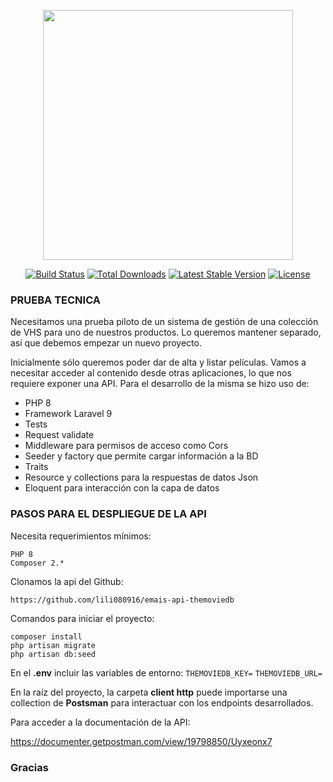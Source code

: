 <p align="center"><a href="https://laravel.com" target="_blank"><img src="https://raw.githubusercontent.com/laravel/art/master/logo-lockup/5%20SVG/2%20CMYK/1%20Full%20Color/laravel-logolockup-cmyk-red.svg" width="400"></a></p>

<p align="center">
<a href="https://travis-ci.org/laravel/framework"><img src="https://travis-ci.org/laravel/framework.svg" alt="Build Status"></a>
<a href="https://packagist.org/packages/laravel/framework"><img src="https://img.shields.io/packagist/dt/laravel/framework" alt="Total Downloads"></a>
<a href="https://packagist.org/packages/laravel/framework"><img src="https://img.shields.io/packagist/v/laravel/framework" alt="Latest Stable Version"></a>
<a href="https://packagist.org/packages/laravel/framework"><img src="https://img.shields.io/packagist/l/laravel/framework" alt="License"></a>
</p>

### PRUEBA TECNICA

Necesitamos una prueba piloto de un sistema de gestión de una colección de VHS para uno de nuestros productos. Lo queremos mantener separado, así que debemos empezar un nuevo proyecto.

Inicialmente sólo queremos poder dar de alta y listar películas. Vamos a necesitar acceder al contenido desde otras aplicaciones, lo que nos requiere exponer una API.
Para el desarrollo de la misma se hizo uso de:

- PHP 8
- Framework Laravel 9
- Tests 
- Request validate
- Middleware para permisos de acceso como Cors
- Seeder y factory que permite cargar información a la BD 
- Traits
- Resource y collections para la respuestas de datos Json
- Eloquent para interacción con la capa de datos


### PASOS PARA EL DESPLIEGUE DE LA API

Necesita requerimientos mínimos:
```requiere
PHP 8
Composer 2.*
```

Clonamos la api del Github:

`https://github.com/lili080916/emais-api-themoviedb`

Comandos para iniciar el proyecto:
```command
composer install
php artisan migrate
php artisan db:seed
```
En el **.env** incluir las variables de entorno:
`THEMOVIEDB_KEY=`
`THEMOVIEDB_URL=`

En la raíz del proyecto, la carpeta **client http** puede importarse una collection de **Postsman** para interactuar con los endpoints desarrollados. 

Para acceder a la documentación de la API:

https://documenter.getpostman.com/view/19798850/Uyxeonx7

### Gracias
